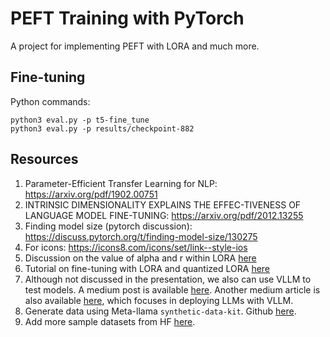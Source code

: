 # PEFT Training with PyTorch

A project for implementing PEFT with LORA and much more.

## Fine-tuning

Python commands:

```
python3 eval.py -p t5-fine_tune
python3 eval.py -p results/checkpoint-882
```


## Resources

1. Parameter-Efficient Transfer Learning for NLP: https://arxiv.org/pdf/1902.00751
2. INTRINSIC DIMENSIONALITY EXPLAINS THE EFFEC-TIVENESS OF LANGUAGE MODEL FINE-TUNING: https://arxiv.org/pdf/2012.13255
3. Finding model size (pytorch discussion): https://discuss.pytorch.org/t/finding-model-size/130275
4. For icons: https://icons8.com/icons/set/link--style-ios
5. Discussion on the value of alpha and r within LORA [here](https://www.reddit.com/r/LocalLLaMA/comments/17pw7bv/eternal_question_what_rank_r_and_alpha_to_use_in/)
6. Tutorial on fine-tuning with LORA and quantized LORA [here](https://www.databricks.com/blog/efficient-fine-tuning-lora-guide-llms)
7. Although not discussed in the presentation, we also can use VLLM to test models. A medium post is available [here](https://medium.com/@yevhen.herasimov/serving-llama3-8b-on-cpu-using-vllm-d41e3f1731f7). Another medium article is also available [here](https://naman1011.medium.com/llm-deployment-with-vllm-62e9d912a638), which focuses in deploying LLMs with VLLM.
8. Generate data using Meta-llama `synthetic-data-kit`. Github [here](https://github.com/meta-llama/synthetic-data-kit?tab=readme-ov-file).
9. Add more sample datasets from HF [here](https://huggingface.co/datasets/sayakpaul/sample-datasets/tree/main).
